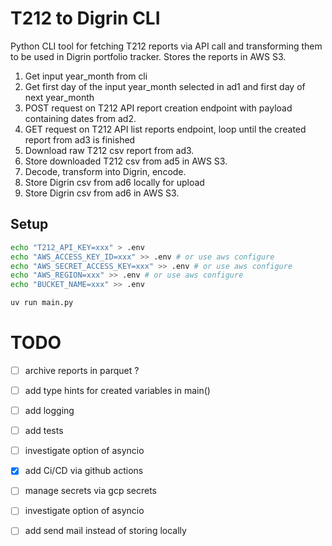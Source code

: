 # T212 to Digrin CLI
Python CLI tool for fetching T212 reports via API call and transforming them to be used in Digrin portfolio tracker. Stores the reports in AWS S3.

1. Get input year_month from cli
2. Get first day of the input year_month selected in ad1 and first day of next year_month
3. POST request on T212 API report creation endpoint with payload containing dates from ad2.
4. GET request on T212 API list reports endpoint, loop until the created report from ad3 is finished
5. Download raw T212 csv report from ad3.
6. Store downloaded T212 csv from ad5 in AWS S3.
7. Decode, transform into Digrin, encode.
8. Store Digrin csv from ad6 locally for upload
9. Store Digrin csv from ad6 in AWS S3.

## Setup

```bash
echo "T212_API_KEY=xxx" > .env
echo "AWS_ACCESS_KEY_ID=xxx" >> .env # or use aws configure
echo "AWS_SECRET_ACCESS_KEY=xxx" >> .env # or use aws configure
echo "AWS_REGION=xxx" >> .env # or use aws configure
echo "BUCKET_NAME=xxx" >> .env
```

```bash
uv run main.py
```

# TODO

- [ ] archive reports in parquet ?

- [ ] add type hints for created variables in main()

- [ ] add logging

- [ ] add tests

- [ ] investigate option of asyncio

- [x] add Ci/CD via github actions

- [ ] manage secrets via gcp secrets

- [ ] investigate option of asyncio

- [ ] add send mail instead of storing locally
